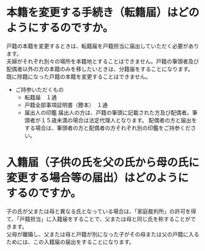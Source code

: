 # 本籍を変更する手続き（転籍届）はどのようにするのですか。

戸籍の本籍を変更するときは、転籍届を戸籍担当に届出していただく必要があります。  
夫婦がそれぞれ別々の場所を本籍地とすることはできません。戸籍の筆頭者及び配偶者以外の方の本籍のみを移したいときは、分籍届をすることになります。  
既に除籍になった戸籍の本籍を変更することはできません。  

- ご持参いただくもの
    - 転籍届　１通
    - 戸籍全部事項証明書（謄本）　１通
    - 届出人の印鑑
届出人の方は、戸籍の筆頭に記載された方及び配偶者。筆頭者が１５歳未満の場合は法定代理人となります。
配偶者の方と届出をする場合は、筆頭者の方と配偶者の方それぞれ別の印鑑をご持参ください。

# 入籍届（子供の氏を父の氏から母の氏に変更する場合等の届出）はどのようにするのですか。

子の氏が父または母と異なる氏となっている場合は、「家庭裁判所」の許可を得て、「戸籍担当」に入籍届をすることで、父または母と同じ氏を称することができます。　  
父母が離婚し、父または母と戸籍が別になった子がその母または父の戸籍に入るためには、この入籍届の届出をすることになります。
